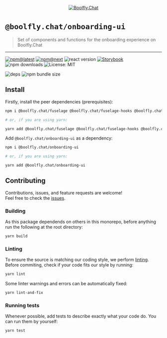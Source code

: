 <!--header-->

<p align="center">
  <a href="https://subscription.boolfly.com/" title="Boolfly.Chat">
    <img src="https://github.com/boolfly/Boolfly.Chat.Artwork/raw/master/Logos/2020/png/logo-horizontal-red.png" alt="Boolfly.Chat" />
  </a>
</p>

# `@boolfly.chat/onboarding-ui`

> Set of components and functions for the onboarding experience on Boolfly.Chat

---

[![npm@latest](https://img.shields.io/npm/v/@boolfly.chat/onboarding-ui/latest?style=flat-square)](https://www.npmjs.com/package/@boolfly.chat/onboarding-ui/v/latest) [![npm@next](https://img.shields.io/npm/v/@boolfly.chat/onboarding-ui/next?style=flat-square)](https://www.npmjs.com/package/@boolfly.chat/onboarding-ui/v/next) ![react version](https://img.shields.io/npm/dependency-version/@boolfly.chat/onboarding-ui/peer/react?style=flat-square) [![Storybook](https://cdn.jsdelivr.net/gh/storybookjs/brand@master/badge/badge-storybook.svg)](https://boolflychat.github.io/fuselage/onboarding-ui) ![npm downloads](https://img.shields.io/npm/dw/@boolfly.chat/onboarding-ui?style=flat-square) ![License: MIT](https://img.shields.io/npm/l/@boolfly.chat/onboarding-ui?style=flat-square)

![deps](https://img.shields.io/librariesio/release/npm/@boolfly.chat/onboarding-ui?style=flat-square) ![npm bundle size](https://img.shields.io/bundlephobia/min/@boolfly.chat/onboarding-ui?style=flat-square)

<!--/header-->

## Install

<!--install-->

Firstly, install the peer dependencies (prerequisites):

```sh
npm i @boolfly.chat/fuselage @boolfly.chat/fuselage-hooks @boolfly.chat/fuselage-polyfills @boolfly.chat/icons @boolfly.chat/layout @boolfly.chat/logo @boolfly.chat/styled react react-dom react-i18next

# or, if you are using yarn:

yarn add @boolfly.chat/fuselage @boolfly.chat/fuselage-hooks @boolfly.chat/fuselage-polyfills @boolfly.chat/icons @boolfly.chat/layout @boolfly.chat/logo @boolfly.chat/styled react react-dom react-i18next
```

Add `@boolfly.chat/onboarding-ui` as a dependency:

```sh
npm i @boolfly.chat/onboarding-ui

# or, if you are using yarn:

yarn add @boolfly.chat/onboarding-ui
```

<!--/install-->

## Contributing

<!--contributing(msg)-->

Contributions, issues, and feature requests are welcome!<br />
Feel free to check the [issues](https://github.com/boolfly/fuselage/issues).

<!--/contributing(msg)-->

### Building

As this package dependends on others in this monorepo, before anything run the following at the root directory:

<!--yarn(build)-->

```sh
yarn build
```

<!--/yarn(build)-->

### Linting

To ensure the source is matching our coding style, we perform [linting](<https://en.wikipedia.org/wiki/Lint_(software)>).
Before commiting, check if your code fits our style by running:

<!--yarn(lint)-->

```sh
yarn lint
```

<!--/yarn(lint)-->

Some linter warnings and errors can be automatically fixed:

<!--yarn(lint-and-fix)-->

```sh
yarn lint-and-fix
```

<!--/yarn(lint-and-fix)-->

### Running tests

Whenever possible, add tests to describe exactly what your code do. You can run them by yourself:

<!--yarn(test)-->

```sh
yarn test
```

<!--/yarn(test)-->
